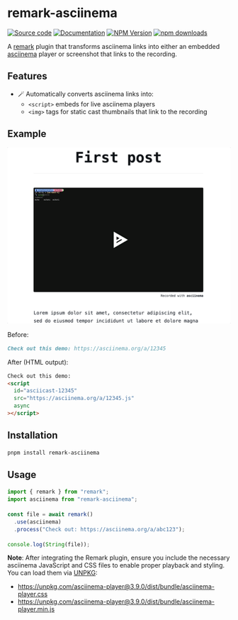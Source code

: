 # remark-asciinema

[![Source code](https://img.shields.io/badge/Source%20code-211F1F?style=flat&logo=github&labelColor=211F1F)](https://github.com/stephansama/packages/tree/main/core/remark-asciinema)
[![Documentation](https://img.shields.io/badge/Documentation-211F1F?style=flat&logo=Wikibooks&labelColor=211F1F)](https://packages.stephansama.info/api/@stephansama/remark-asciinema)
[![NPM Version](https://img.shields.io/npm/v/%40stephansama%2Fremark-asciinema?logo=npm&logoColor=red&color=211F1F&labelColor=211F1F)](https://www.npmjs.com/package/@stephansama/remark-asciinema)
[![npm downloads](https://img.shields.io/npm/dw/@stephansama/remark-asciinema?labelColor=211F1F)](https://www.npmjs.com/package/@stephansama/remark-asciinema)

A [remark](https://github.com/remarkjs/remark) plugin that transforms asciinema links into either an embedded [asciinema](https://docs.asciinema.org/manual/player/) player or screenshot that links to the recording.

## Features

- 🪄 Automatically converts asciinema links into:
  - `<script>` embeds for live asciinema players
  - `<img>` tags for static cast thumbnails that link to the recording

## Example

![Example](./demo.gif)

Before:

```markdown
Check out this demo: https://asciinema.org/a/12345
```

After (HTML output):

```html
Check out this demo:
<script
  id="asciicast-12345"
  src="https://asciinema.org/a/12345.js"
  async
></script>
```

## Installation

```bash
pnpm install remark-asciinema
```

## Usage

```js
import { remark } from "remark";
import asciinema from "remark-asciinema";

const file = await remark()
  .use(asciinema)
  .process("Check out: https://asciinema.org/a/abc123");

console.log(String(file));
```

**Note**: After integrating the Remark plugin, ensure you include the necessary asciinema JavaScript and CSS files to enable proper playback and styling. You can load them via [UNPKG](https://unpkg.com/):

- <https://unpkg.com/asciinema-player@3.9.0/dist/bundle/asciinema-player.css>
- <https://unpkg.com/asciinema-player@3.9.0/dist/bundle/asciinema-player.min.js>
